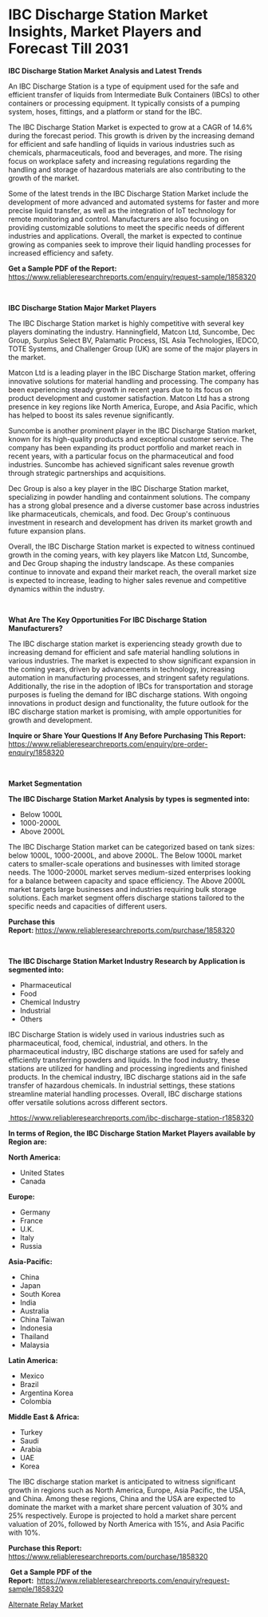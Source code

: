 <p><h1>IBC Discharge Station Market Insights, Market Players and Forecast Till 2031</h1></p><p><strong>IBC Discharge Station Market Analysis and Latest Trends</strong></p>
<p><p>An IBC Discharge Station is a type of equipment used for the safe and efficient transfer of liquids from Intermediate Bulk Containers (IBCs) to other containers or processing equipment. It typically consists of a pumping system, hoses, fittings, and a platform or stand for the IBC.</p><p>The IBC Discharge Station Market is expected to grow at a CAGR of 14.6% during the forecast period. This growth is driven by the increasing demand for efficient and safe handling of liquids in various industries such as chemicals, pharmaceuticals, food and beverages, and more. The rising focus on workplace safety and increasing regulations regarding the handling and storage of hazardous materials are also contributing to the growth of the market.</p><p>Some of the latest trends in the IBC Discharge Station Market include the development of more advanced and automated systems for faster and more precise liquid transfer, as well as the integration of IoT technology for remote monitoring and control. Manufacturers are also focusing on providing customizable solutions to meet the specific needs of different industries and applications. Overall, the market is expected to continue growing as companies seek to improve their liquid handling processes for increased efficiency and safety.</p></p>
<p><strong>Get a Sample PDF of the Report:&nbsp;</strong> <a href="https://www.reliableresearchreports.com/enquiry/request-sample/1858320">https://www.reliableresearchreports.com/enquiry/request-sample/1858320</a></p>
<p>&nbsp;</p>
<p><strong>IBC Discharge Station Major Market Players</strong></p>
<p><p>The IBC Discharge Station market is highly competitive with several key players dominating the industry. Hanningfield, Matcon Ltd, Suncombe, Dec Group, Surplus Select BV, Palamatic Process, ISL Asia Technologies, IEDCO, TOTE Systems, and Challenger Group (UK) are some of the major players in the market.</p><p>Matcon Ltd is a leading player in the IBC Discharge Station market, offering innovative solutions for material handling and processing. The company has been experiencing steady growth in recent years due to its focus on product development and customer satisfaction. Matcon Ltd has a strong presence in key regions like North America, Europe, and Asia Pacific, which has helped to boost its sales revenue significantly.</p><p>Suncombe is another prominent player in the IBC Discharge Station market, known for its high-quality products and exceptional customer service. The company has been expanding its product portfolio and market reach in recent years, with a particular focus on the pharmaceutical and food industries. Suncombe has achieved significant sales revenue growth through strategic partnerships and acquisitions.</p><p>Dec Group is also a key player in the IBC Discharge Station market, specializing in powder handling and containment solutions. The company has a strong global presence and a diverse customer base across industries like pharmaceuticals, chemicals, and food. Dec Group's continuous investment in research and development has driven its market growth and future expansion plans.</p><p>Overall, the IBC Discharge Station market is expected to witness continued growth in the coming years, with key players like Matcon Ltd, Suncombe, and Dec Group shaping the industry landscape. As these companies continue to innovate and expand their market reach, the overall market size is expected to increase, leading to higher sales revenue and competitive dynamics within the industry.</p></p>
<p>&nbsp;</p>
<p><strong>What Are The Key Opportunities For IBC Discharge Station Manufacturers?</strong></p>
<p><p>The IBC discharge station market is experiencing steady growth due to increasing demand for efficient and safe material handling solutions in various industries. The market is expected to show significant expansion in the coming years, driven by advancements in technology, increasing automation in manufacturing processes, and stringent safety regulations. Additionally, the rise in the adoption of IBCs for transportation and storage purposes is fueling the demand for IBC discharge stations. With ongoing innovations in product design and functionality, the future outlook for the IBC discharge station market is promising, with ample opportunities for growth and development.</p></p>
<p><strong>Inquire or Share Your Questions If Any Before Purchasing This Report:</strong> <a href="https://www.reliableresearchreports.com/enquiry/pre-order-enquiry/1858320">https://www.reliableresearchreports.com/enquiry/pre-order-enquiry/1858320</a></p>
<p>&nbsp;</p>
<p><strong>Market Segmentation</strong></p>
<p><strong>The IBC Discharge Station Market Analysis by types is segmented into:</strong></p>
<p><ul><li>Below 1000L</li><li>1000-2000L</li><li>Above 2000L</li></ul></p>
<p><p>The IBC Discharge Station market can be categorized based on tank sizes: below 1000L, 1000-2000L, and above 2000L. The Below 1000L market caters to smaller-scale operations and businesses with limited storage needs. The 1000-2000L market serves medium-sized enterprises looking for a balance between capacity and space efficiency. The Above 2000L market targets large businesses and industries requiring bulk storage solutions. Each market segment offers discharge stations tailored to the specific needs and capacities of different users.</p></p>
<p><strong>Purchase this Report:&nbsp;</strong><a href="https://www.reliableresearchreports.com/purchase/1858320">https://www.reliableresearchreports.com/purchase/1858320</a></p>
<p>&nbsp;</p>
<p><strong>The IBC Discharge Station Market Industry Research by Application is segmented into:</strong></p>
<p><ul><li>Pharmaceutical</li><li>Food</li><li>Chemical Industry</li><li>Industrial</li><li>Others</li></ul></p>
<p><p>IBC Discharge Station is widely used in various industries such as pharmaceutical, food, chemical, industrial, and others. In the pharmaceutical industry, IBC discharge stations are used for safely and efficiently transferring powders and liquids. In the food industry, these stations are utilized for handling and processing ingredients and finished products. In the chemical industry, IBC discharge stations aid in the safe transfer of hazardous chemicals. In industrial settings, these stations streamline material handling processes. Overall, IBC discharge stations offer versatile solutions across different sectors.</p></p>
<p><a href="https://www.reliableresearchreports.com/ibc-discharge-station-r1858320">&nbsp;https://www.reliableresearchreports.com/ibc-discharge-station-r1858320</a></p>
<p><strong>In terms of Region, the IBC Discharge Station Market Players available by Region are:</strong></p>
<p>
    <p> <strong> North America: </strong>
        <ul>
            <li>United States</li>
            <li>Canada</li>
        </ul>
        </p> 
    <p> <strong> Europe: </strong>
        <ul>
            <li>Germany</li>
            <li>France</li>
            <li>U.K.</li>
            <li>Italy</li>
            <li>Russia</li>
        </ul>
        </p> 
    <p> <strong> Asia-Pacific: </strong>
        <ul>
            <li>China</li>
            <li>Japan</li>
            <li>South Korea</li>
            <li>India</li>
            <li>Australia</li>
            <li>China Taiwan</li>
            <li>Indonesia</li>
            <li>Thailand</li>
            <li>Malaysia</li>
        </ul>
        </p> 
    <p> <strong> Latin America: </strong>
        <ul>
            <li>Mexico</li>
            <li>Brazil</li>
            <li>Argentina Korea</li>
            <li>Colombia</li>
        </ul>
        </p> 
    <p> <strong> Middle East & Africa: </strong>
        <ul>
            <li>Turkey</li>
            <li>Saudi</li>
            <li>Arabia</li>
            <li>UAE</li>
            <li>Korea</li>
        </ul>
    </p>
    </p>
<p><p>The IBC discharge station market is anticipated to witness significant growth in regions such as North America, Europe, Asia Pacific, the USA, and China. Among these regions, China and the USA are expected to dominate the market with a market share percent valuation of 30% and 25% respectively. Europe is projected to hold a market share percent valuation of 20%, followed by North America with 15%, and Asia Pacific with 10%.</p></p>
<p><strong>Purchase this Report: </strong><a href="https://www.reliableresearchreports.com/purchase/1858320">https://www.reliableresearchreports.com/purchase/1858320</a></p>
<p>&nbsp;<strong>Get a Sample PDF of the Report:&nbsp;&nbsp;</strong><a href="https://www.reliableresearchreports.com/enquiry/request-sample/1858320">https://www.reliableresearchreports.com/enquiry/request-sample/1858320</a></p>
<p><strong></strong></p>
<p><p><a href="https://github.com/susanjprice2023/Market-Research-Report-List-1/blob/main/alternate-relay-market.md">Alternate Relay Market</a></p></p>